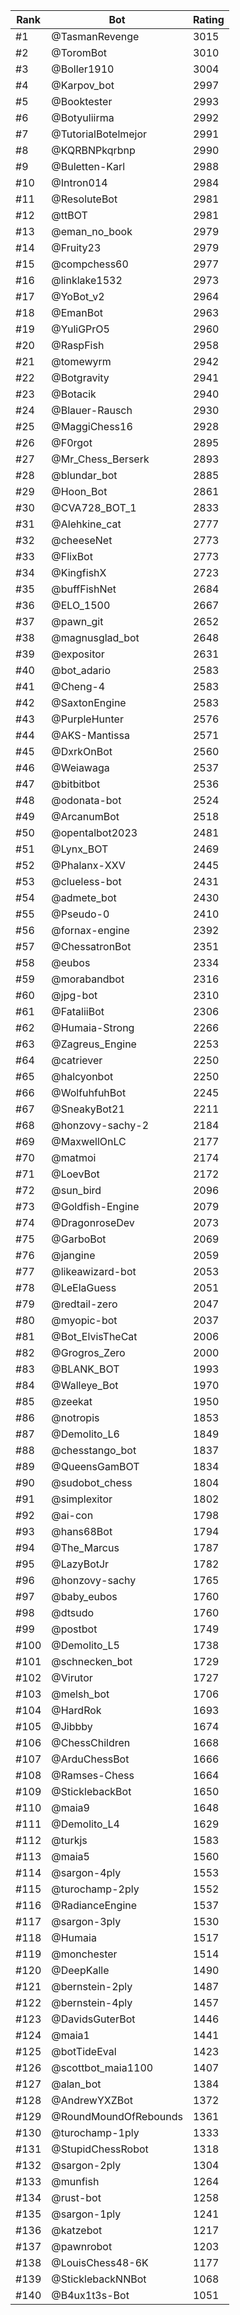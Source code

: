 Rank|Bot|Rating
---|---|---
#1|@TasmanRevenge|3015
#2|@ToromBot|3010
#3|@Boller1910|3004
#4|@Karpov_bot|2997
#5|@Booktester|2993
#6|@Botyuliirma|2992
#7|@TutorialBotelmejor|2991
#8|@KQRBNPkqrbnp|2990
#9|@Buletten-Karl|2988
#10|@Intron014|2984
#11|@ResoluteBot|2981
#12|@ttBOT|2981
#13|@eman_no_book|2979
#14|@Fruity23|2979
#15|@compchess60|2977
#16|@linklake1532|2973
#17|@YoBot_v2|2964
#18|@EmanBot|2963
#19|@YuliGPrO5|2960
#20|@RaspFish|2958
#21|@tomewyrm|2942
#22|@Botgravity|2941
#23|@Botacik|2940
#24|@Blauer-Rausch|2930
#25|@MaggiChess16|2928
#26|@F0rgot|2895
#27|@Mr_Chess_Berserk|2893
#28|@blundar_bot|2885
#29|@Hoon_Bot|2861
#30|@CVA728_BOT_1|2833
#31|@Alehkine_cat|2777
#32|@cheeseNet|2773
#33|@FlixBot|2773
#34|@KingfishX|2723
#35|@buffFishNet|2684
#36|@ELO_1500|2667
#37|@pawn_git|2652
#38|@magnusglad_bot|2648
#39|@expositor|2631
#40|@bot_adario|2583
#41|@Cheng-4|2583
#42|@SaxtonEngine|2583
#43|@PurpleHunter|2576
#44|@AKS-Mantissa|2571
#45|@DxrkOnBot|2560
#46|@Weiawaga|2537
#47|@bitbitbot|2536
#48|@odonata-bot|2524
#49|@ArcanumBot|2518
#50|@opentalbot2023|2481
#51|@Lynx_BOT|2469
#52|@Phalanx-XXV|2445
#53|@clueless-bot|2431
#54|@admete_bot|2430
#55|@Pseudo-0|2410
#56|@fornax-engine|2392
#57|@ChessatronBot|2351
#58|@eubos|2334
#59|@morabandbot|2316
#60|@jpg-bot|2310
#61|@FataliiBot|2306
#62|@Humaia-Strong|2266
#63|@Zagreus_Engine|2253
#64|@catriever|2250
#65|@halcyonbot|2250
#66|@WolfuhfuhBot|2245
#67|@SneakyBot21|2211
#68|@honzovy-sachy-2|2184
#69|@MaxwellOnLC|2177
#70|@matmoi|2174
#71|@LoevBot|2172
#72|@sun_bird|2096
#73|@Goldfish-Engine|2079
#74|@DragonroseDev|2073
#75|@GarboBot|2069
#76|@jangine|2059
#77|@likeawizard-bot|2053
#78|@LeElaGuess|2051
#79|@redtail-zero|2047
#80|@myopic-bot|2037
#81|@Bot_ElvisTheCat|2006
#82|@Grogros_Zero|2000
#83|@BLANK_BOT|1993
#84|@Walleye_Bot|1970
#85|@zeekat|1950
#86|@notropis|1853
#87|@Demolito_L6|1849
#88|@chesstango_bot|1837
#89|@QueensGamBOT|1834
#90|@sudobot_chess|1804
#91|@simplexitor|1802
#92|@ai-con|1798
#93|@hans68Bot|1794
#94|@The_Marcus|1787
#95|@LazyBotJr|1782
#96|@honzovy-sachy|1765
#97|@baby_eubos|1760
#98|@dtsudo|1760
#99|@postbot|1749
#100|@Demolito_L5|1738
#101|@schnecken_bot|1729
#102|@Virutor|1727
#103|@melsh_bot|1706
#104|@HardRok|1693
#105|@Jibbby|1674
#106|@ChessChildren|1668
#107|@ArduChessBot|1666
#108|@Ramses-Chess|1664
#109|@SticklebackBot|1650
#110|@maia9|1648
#111|@Demolito_L4|1629
#112|@turkjs|1583
#113|@maia5|1560
#114|@sargon-4ply|1553
#115|@turochamp-2ply|1552
#116|@RadianceEngine|1537
#117|@sargon-3ply|1530
#118|@Humaia|1517
#119|@monchester|1514
#120|@DeepKalle|1490
#121|@bernstein-2ply|1487
#122|@bernstein-4ply|1457
#123|@DavidsGuterBot|1446
#124|@maia1|1441
#125|@botTideEval|1423
#126|@scottbot_maia1100|1407
#127|@alan_bot|1384
#128|@AndrewYXZBot|1372
#129|@RoundMoundOfRebounds|1361
#130|@turochamp-1ply|1333
#131|@StupidChessRobot|1318
#132|@sargon-2ply|1304
#133|@munfish|1264
#134|@rust-bot|1258
#135|@sargon-1ply|1241
#136|@katzebot|1217
#137|@pawnrobot|1203
#138|@LouisChess48-6K|1177
#139|@SticklebackNNBot|1068
#140|@B4ux1t3s-Bot|1051
